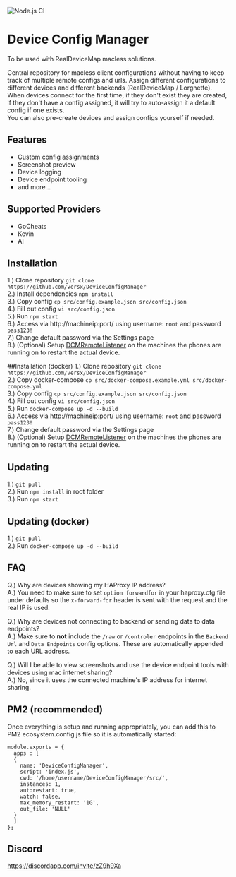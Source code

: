 ![Node.js CI](https://github.com/versx/DeviceConfigManager/workflows/Node.js%20CI/badge.svg)
# Device Config Manager  

To be used with RealDeviceMap macless solutions.  

Central repository for macless client configurations without having to keep track of multiple remote configs and urls. Assign different configurations to different devices and different backends (RealDeviceMap / Lorgnette). When devices connect for the first time, if they don't exist they are created, if they don't have a config assigned, it will try to auto-assign it a default config if one exists.  
You can also pre-create devices and assign configs yourself if needed.  

## Features  
- Custom config assignments  
- Screenshot preview  
- Device logging  
- Device endpoint tooling  
- and more...  

## Supported Providers  
- GoCheats  
- Kevin  
- AI  

## Installation
1.) Clone repository `git clone https://github.com/versx/DeviceConfigManager`  
2.) Install dependencies `npm install`  
3.) Copy config `cp src/config.example.json src/config.json`  
4.) Fill out config `vi src/config.json`  
5.) Run `npm start`  
6.) Access via http://machineip:port/ using username: `root` and password `pass123!`  
7.) Change default password via the Settings page  
8.) (Optional) Setup [DCMRemoteListener](https://github.com/versx/DCMRemoteListener) on the machines the phones are running on to restart the actual device.  

##Installation (docker)
1.) Clone repository `git clone https://github.com/versx/DeviceConfigManager`  
2.) Copy docker-compose `cp src/docker-compose.example.yml src/docker-compose.yml`  
3.) Copy config `cp src/config.example.json src/config.json`  
4.) Fill out config `vi src/config.json`  
5.) Run `docker-compose up -d --build`  
6.) Access via http://machineip:port/ using username: `root` and password `pass123!`  
7.) Change default password via the Settings page  
8.) (Optional) Setup [DCMRemoteListener](https://github.com/versx/DCMRemoteListener) on the machines the phones are running on to restart the actual device.  

## Updating  
1.) `git pull`  
2.) Run `npm install` in root folder  
3.) Run `npm start`  

## Updating (docker)  
1.) `git pull`  
2.) Run `docker-compose up -d --build`

## FAQ
Q.) Why are devices showing my HAProxy IP address?  
A.) You need to make sure to set `option forwardfor` in your haproxy.cfg file under defaults so the `x-forward-for` header is sent with the request and the real IP is used.  

Q.) Why are devices not connecting to backend or sending data to data endpoints?  
A.) Make sure to **not** include the `/raw` or `/controler` endpoints in the `Backend Url` and `Data Endpoints` config options. These are automatically appended to each URL address.  

Q.) Will I be able to view screenshots and use the device endpoint tools with devices using mac internet sharing?  
A.) No, since it uses the connected machine's IP address for internet sharing.  

## PM2 (recommended)
Once everything is setup and running appropriately, you can add this to PM2 ecosystem.config.js file so it is automatically started:  
```
module.exports = {
  apps : [
  {
    name: 'DeviceConfigManager',
    script: 'index.js',
    cwd: '/home/username/DeviceConfigManager/src/',
    instances: 1,
    autorestart: true,
    watch: false,
    max_memory_restart: '1G',
    out_file: 'NULL'
  }
  ]
};
```

## Discord  
https://discordapp.com/invite/zZ9h9Xa  
